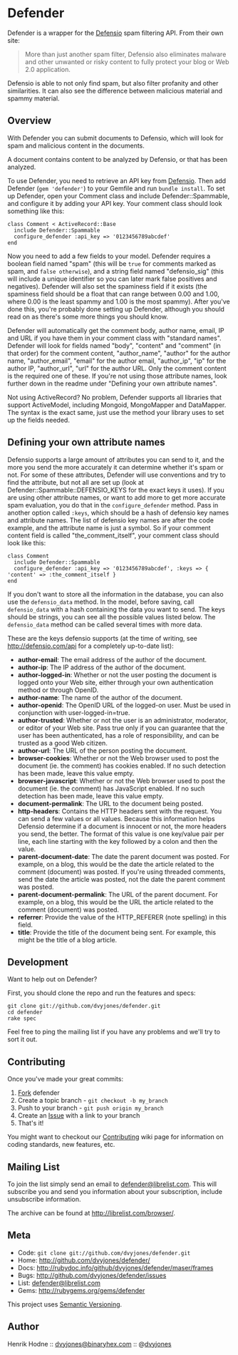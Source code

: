 Defender
========

Defender is a wrapper for the [Defensio][0] spam filtering API. From
their own site:

> More than just another spam filter, Defensio also eliminates malware
> and other unwanted or risky content to fully protect your blog or Web
> 2.0 application.

Defensio is able to not only find spam, but also filter profanity and
other similarities. It can also see the difference between malicious
material and spammy material.


Overview
--------

With Defender you can submit documents to Defensio, which will look for
spam and malicious content in the documents.

A document contains content to be analyzed by Defensio, or that has been
analyzed.

To use Defender, you need to retrieve an API key from
[Defensio][4]. Then add Defender (`gem 'defender'`) to your Gemfile and run
`bundle install`. To set up Defender, open your Comment class and include
Defender::Spammable, and configure it by adding your API key. Your comment
class should look something like this:

    class Comment < ActiveRecord::Base
      include Defender::Spammable
      configure_defender :api_key => '0123456789abcdef'
    end

Now you need to add a few fields to your model. Defender requires a boolean
field named "spam" (this will be `true` for comments marked as spam, and
`false otherwise`), and a string field named "defensio_sig" (this will include
a unique identifier so you can later mark false positives and negatives).
Defender will also set the spaminess field if it exists (the spaminess field
should be a float that can range between 0.00 and 1.00, where 0.00 is the
least spammy and 1.00 is the most spammy). After you've done this, you're
probably done setting up Defender, although you should read on as there's some
more things you should know.

Defender will automatically get the comment body, author name, email, IP and
URL if you have them in your comment class with "standard names". Defender
will look for fields named "body", "content" and "comment" (in that order) for
the comment content, "author_name", "author" for the author name,
"author_email", "email" for the author email, "author_ip", "ip" for the author
IP, "author_url", "url" for the author URL. Only the comment content is the
required one of these. If you're not using those attribute names, look further
down in the readme under "Defining your own attribute names".

Not using ActiveRecord? No problem, Defender supports all libraries that
support ActiveModel, including Mongoid, MongoMapper and DataMapper. The syntax
is the exact same, just use the method your library uses to set up the fields
needed.


Defining your own attribute names
---------------------------------

Defensio supports a large amount of attributes you can send to it, and the 
more you send the more accurately it can determine whether it's spam or not.
For some of these attributes, Defender will use conventions and try to find
the attribute, but not all are set up (look at 
Defender::Spammable::DEFENSIO_KEYS for the exact keys it uses). If you are 
using other attribute names, or want to add more to get more accurate spam
evaluation, you do that in the `configure_defender` method. Pass in another
option called `:keys`, which should be a hash of defensio key names and
attribute names. The list of defensio key names are after the code example,
and the attribute name is just a symbol. So if your comment content field is
called "the_comment_itself", your comment class should look like this:

    class Comment
      include Defender::Spammable
      configure_defender :api_key => '0123456789abcdef', :keys => { 'content' => :the_comment_itself }
    end

If you don't want to store all the information in the database, you can also
use the `defensio_data` method. In the model, before saving, call
`defensio_data` with a hash containing the data you want to send. The keys
should be strings, you can see all the possible values listed below. The
`defensio_data` method can be called several times with more data.

These are the keys defensio supports (at the time of writing, see
http://defensio.com/api for a completely up-to-date list):

* **author-email**: The email address of the author of the document.
* **author-ip**: The IP address of the author of the document.
* **author-logged-in**: Whether or not the user posting the document is logged
    onto your Web site, either through your own authentication method or
    through OpenID.
* **author-name**: The name of the author of the document.
* **author-openid**: The OpenID URL of the logged-on user. Must be used in
    conjunction with user-logged-in=true.
* **author-trusted**: Whether or not the user is an administrator, moderator,
    or editor of your Web site. Pass true only if you can guarantee that the
    user has been authenticated, has a role of responsibility, and can be
    trusted as a good Web citizen.
* **author-url**: The URL of the person posting the document.
* **browser-cookies**: Whether or not the Web browser used to post the
    document (ie. the comment) has cookies enabled. If no such detection has
    been made, leave this value empty.
* **browser-javascript**: Whether or not the Web browser used to post the
    document (ie. the comment) has JavaScript enabled. If no such detection
    has been made, leave this value empty.
* **document-permalink**: The URL to the document being posted.
* **http-headers**: Contains the HTTP headers sent with the request. You can
    send a few values or all values. Because this information helps Defensio
    determine if a document is innocent or not, the more headers you send, the
    better. The format of this value is one key/value pair per line, each line
    starting with the key followed by a colon and then the value.
* **parent-document-date**: The date the parent document was posted. For
    example, on a blog, this would be the date the article related to the
    comment (document) was posted. If you're using threaded comments, send the
    date the article was posted, not the date the parent comment was posted.
* **parent-document-permalink**: The URL of the parent document. For example,
    on a blog, this would be the URL the article related to the comment
    (document) was posted.
* **referrer**: Provide the value of the HTTP_REFERER (note spelling) in this
    field.
* **title**: Provide the title of the document being sent. For example, this
    might be the title of a blog article.


Development
-----------

Want to help out on Defender?

First, you should clone the repo and run the features and specs:

    git clone git://github.com/dvyjones/defender.git
    cd defender
    rake spec

Feel free to ping the mailing list if you have any problems and we'll
try to sort it out.


Contributing
------------

Once you've made your great commits:

1. [Fork][1] defender
2. Create a topic branch - `git checkout -b my_branch`
3. Push to your branch - `git push origin my_branch`
4. Create an [Issue][2] with a link to your branch
5. That's it!

You might want to checkout our [Contributing][cb] wiki page for
information on coding standards, new features, etc.


Mailing List
------------

To join the list simply send an email to <defender@librelist.com>. This
will subscribe you and send you information about your subscription,
include unsubscribe information.

The archive can be found at <http://librelist.com/browser/>.


Meta
----

* Code: `git clone git://github.com/dvyjones/defender.git`
* Home: <http://github.com/dvyjones/defender/>
* Docs: <http://rubydoc.info/github/dvyjones/defender/maser/frames>
* Bugs: <http://github.com/dvyjones/defender/issues>
* List: <defender@librelist.com>
* Gems: <http://rubygems.org/gems/defender>

This project uses [Semantic Versioning][sv].


Author
------

Henrik Hodne :: <dvyjones@binaryhex.com> :: @[dvyjones][5]

[0]: http://defensio.com
[1]: http://help.github.com/forking/
[2]: http://github.com/dvyjones/defender/issues
[3]: http://defensio.com/api
[4]: http://defensio.com/signup/
[5]: http://twitter.com/dvyjones
[sv]: http://semver.org
[cb]: http://wiki.github.com/dvyjones/defender/contributing
